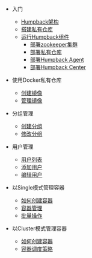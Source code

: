 - 入门
  - [Humpback架构](humpback-arch.md)
  - [搭建私有仓库](build-registry.md)
  - [运行Humpback组件](run-humpback-components.md)
    - [部署zookeeper集群](run-zookeeper.md)
    - [部署私有仓库](run-registry.md)
    - [部署Humpback Agent](run-humpback-agent.md)
    - [部署Humpback Center](run-humpback-center.md)
- 使用Docker私有仓库
  - [创建镜像](build-image.md)
  - [管理镜像](manage-image.md)

- 分组管理
  - [创建分组](create-group.md)
  - [修改分组](edit-group.md)
  
- 用户管理
  - [用户列表](user-manage.md)
  - [添加用户](add-user.md)
  - [编辑用户](edit-user.md)

- 以Single模式管理容器
  - [如何创建容器](single-create-container.md)
  - [容器管理](single-manage-container.md)
  - [批量操作](single-batch-operate.md)

- 以Cluster模式管理容器
  - [如何创建容器](cluster-create-container.md)
  - [容器调度策略](cluster-container-schedule.md)